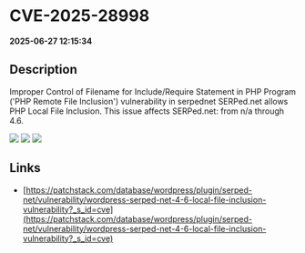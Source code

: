 # CVE-2025-28998

**2025-06-27 12:15:34**

## Description
Improper Control of Filename for Include/Require Statement in PHP Program ('PHP Remote File Inclusion') vulnerability in serpednet SERPed.net allows PHP Local File Inclusion. This issue affects SERPed.net: from n/a through 4.6.

![](https://img.shields.io/static/v1?label=Score&message=8.1&color=red)
![](https://img.shields.io/static/v1?label=Severity&message=HIGH&color=red)
![](https://img.shields.io/static/v1?label=CWE&message=RFI&color=green)

## Links
- [https://patchstack.com/database/wordpress/plugin/serped-net/vulnerability/wordpress-serped-net-4-6-local-file-inclusion-vulnerability?_s_id=cve](https://patchstack.com/database/wordpress/plugin/serped-net/vulnerability/wordpress-serped-net-4-6-local-file-inclusion-vulnerability?_s_id=cve)
